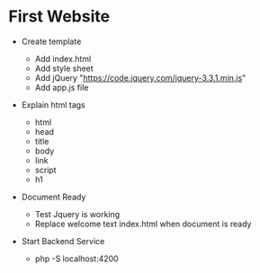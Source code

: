 # First Website

* Create template

  * Add index.html
  * Add style sheet
  * Add jQuery "https://code.jquery.com/jquery-3.3.1.min.js"
  * Add app.js file
 
* Explain html tags

  * html
  * head
  * title
  * body
  * link
  * script
  * h1

* Document Ready
  * Test Jquery is working
  * Replace welcome text index.html when document is ready 

* Start Backend Service
  * php -S localhost:4200